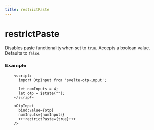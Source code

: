 ```yaml
---
title: restrictPaste
---
```


# restrictPaste
Disables paste functionality when set to `true`. Accepts a boolean value. Defaults to `false`.

### Example
```svelte
    <script>
      import OtpInput from 'svelte-otp-input';
      
      let numInputs = 4;
      let otp = $state("");
    </script>
    
    <OtpInput
      bind:value={otp}
      numInputs={numInputs}
      +++restrictPaste={true}+++
    />
```